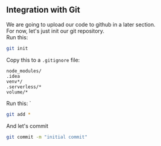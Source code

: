
## Integration with Git
We are going to upload our code to github in a later section.<br>
For now, let's just init our git repository.<br>
Run this: <br>
```bash
git init
```

Copy this to a `.gitignore` file:

```
node_modules/
.idea
venv*/
.serverless/*
volume/*
```

Run this: ` 
```bash
git add *
```

And let's commit 
```bash 
git commit -m "initial commit"
```